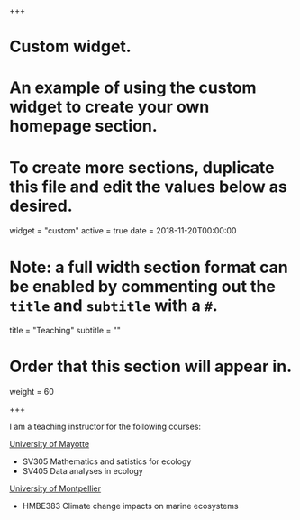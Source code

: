 +++
# Custom widget.
# An example of using the custom widget to create your own homepage section.
# To create more sections, duplicate this file and edit the values below as desired.
widget = "custom"
active = true
date = 2018-11-20T00:00:00

# Note: a full width section format can be enabled by commenting out the `title` and `subtitle` with a `#`.
title = "Teaching"
subtitle = ""

# Order that this section will appear in.
weight = 60

+++

I am a teaching instructor for the following courses: 

[University of Mayotte](http://www.univ-mayotte.fr)

- SV305 Mathematics and satistics for ecology
- SV405 Data analyses in ecology

[University of Montpellier](https://www.umontpellier.fr/)

- HMBE383 Climate change impacts on marine ecosystems